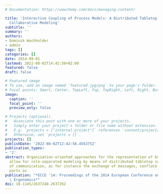 ```yaml
---
# Documentation: https://wowchemy.com/docs/managing-content/

title: 'Interactive Coupling of Process Models: A Distributed Tabletop Approach to
  Collaborative Modeling'
subtitle: ''
summary: ''
authors:
- Dominik Wachholder
- admin
tags: []
categories: []
date: 2014-09-01
lastmod: 2022-08-02T14:42:58+02:00
featured: false
draft: false

# Featured image
# To use, add an image named `featured.jpg/png` to your page's folder.
# Focal points: Smart, Center, TopLeft, Top, TopRight, Left, Right, BottomLeft, Bottom, BottomRight.
image:
  caption: ''
  focal_point: ''
  preview_only: false

# Projects (optional).
#   Associate this post with one or more of your projects.
#   Simply enter your project's folder or file name without extension.
#   E.g. `projects = ["internal-project"]` references `content/project/deep-learning/index.md`.
#   Otherwise, set `projects = []`.
projects: []
publishDate: '2022-08-02T12:42:58.456375Z'
publication_types:
- '2'
abstract: Organization-oriented approaches for the representation of business processes
  allow for role-separated modeling by means of distributed tabletop systems. Acts
  of communication, as for instance the exchange of messages, conflate relevant model
  parts as
publication: "*ECCE '14: Proceedings of the 2014 European Conference on Cognitive\
  \ Ergonomics*"
doi: 10.1145/2637248.2637262
---
```

